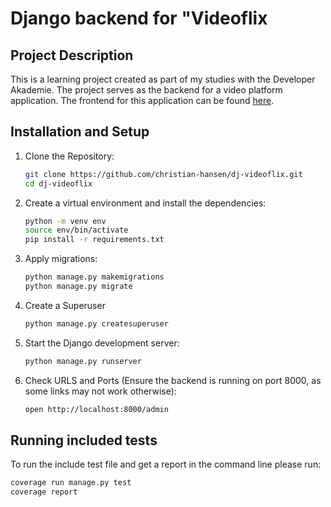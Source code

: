 # Django backend for "Videoflix

## Project Description

This is a learning project created as part of my studies with the Developer Akademie. The project serves as the backend for a video platform application. The frontend for this application can be found [here](https://github.com/christian-hansen/ng-videoflix).

## Installation and Setup

1. Clone the Repository:
    ```bash
    git clone https://github.com/christian-hansen/dj-videoflix.git
    cd dj-videoflix
    ```
2. Create a virtual environment and install the dependencies:
    ```bash
    python -m venv env
    source env/bin/activate
    pip install -r requirements.txt
    ```
3. Apply migrations:
    ```bash
    python manage.py makemigrations
    python manage.py migrate
    ```
4. Create a Superuser
    ```bash
    python manage.py createsuperuser
    ```
5. Start the Django development server:
    ```bash
    python manage.py runserver
    ```
6. Check URLS and Ports (Ensure the backend is running on port 8000, as some links may not work otherwise):
    ```bash
    open http://localhost:8000/admin
    ```

## Running included tests
To run the include test file and get a report in the command line please run:
```bash
coverage run manage.py test
coverage report
```
